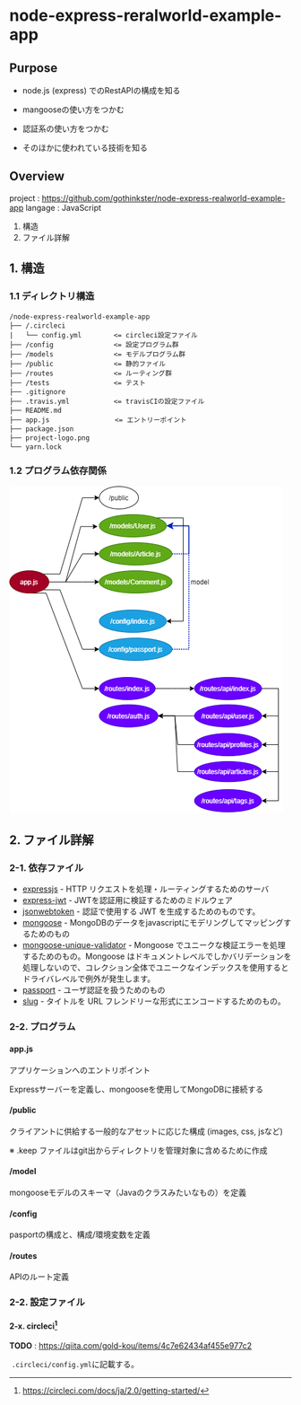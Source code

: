 # node-express-reralworld-example-app

## Purpose

* node.js (express) でのRestAPIの構成を知る

* mangooseの使い方をつかむ

* 認証系の使い方をつかむ

* そのほかに使われている技術を知る

  

## Overview

project : https://github.com/gothinkster/node-express-realworld-example-app
langage : JavaScript

1. 構造
1. ファイル詳解



## 1. 構造

### 1.1 ディレクトリ構造

```
/node-express-realworld-example-app
├── /.circleci
|   └── config.yml        <= circleci設定ファイル
├── /config               <= 設定プログラム群
├── /models               <= モデルプログラム群
├── /public               <= 静的ファイル
├── /routes               <= ルーティング群  
├── /tests                <= テスト
├── .gitignore         
├── .travis.yml           <= travisCIの設定ファイル  
├── README.md        
├── app.js   　　　　　　　　<= エントリーポイント
├── package.json      
├── project-logo.png  
└── yarn.lock   
```

### 1.2 プログラム依存関係

![fig1](./media/node.drawio.png)



## 2. ファイル詳解

### 2-1. 依存ファイル

- [expressjs](https://github.com/expressjs/express) - HTTP リクエストを処理・ルーティングするためのサーバ
- [express-jwt](https://github.com/auth0/express-jwt) - JWTを認証用に検証するためのミドルウェア
- [jsonwebtoken](https://github.com/auth0/node-jsonwebtoken) - 認証で使用する JWT を生成するためのものです。
- [mongoose](https://github.com/Automattic/mongoose) - MongoDBのデータをjavascriptにモデリングしてマッピングするためのもの
- [mongoose-unique-validator](https://github.com/blakehaswell/mongoose-unique-validator) - Mongoose でユニークな検証エラーを処理するためのもの。Mongoose はドキュメントレベルでしかバリデーションを処理しないので、コレクション全体でユニークなインデックスを使用するとドライバレベルで例外が発生します。
- [passport](https://github.com/jaredhanson/passport) - ユーザ認証を扱うためのもの
- [slug](https://github.com/dodo/node-slug) - タイトルを URL フレンドリーな形式にエンコードするためのもの。



### 2-2. プログラム

#### app.js

アプリケーションへのエントリポイント

Expressサーバーを定義し、mongooseを使用してMongoDBに接続する

#### /public

クライアントに供給する一般的なアセットに応じた構成 (images, css, jsなど)

※ .keep ファイルはgit出からディレクトリを管理対象に含めるために作成

#### /model

mongooseモデルのスキーマ（Javaのクラスみたいなもの）を定義

#### /config

pasportの構成と、構成/環境変数を定義

#### /routes

APIのルート定義




### 2-2. 設定ファイル

#### 2-x. circleci[^※1]

**TODO** : https://qiita.com/gold-kou/items/4c7e62434af455e977c2

​	`.circleci/config.yml`に記載する。

[^※1]:https://circleci.com/docs/ja/2.0/getting-started/


